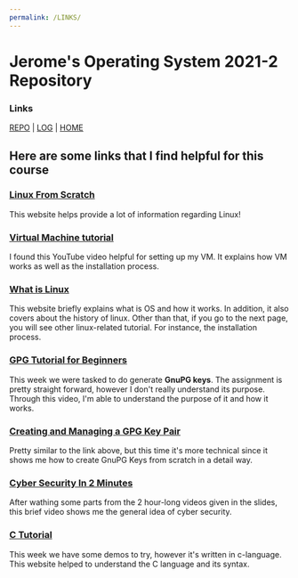 ```yaml
---
permalink: /LINKS/
---
```


# Jerome's Operating System 2021-2 Repository
### Links
[REPO](https://github.com/jeromeez/os212) | [LOG](TXT/mylog.txt) | [HOME](index.md)

## Here are some links that I find helpful for this course

### [Linux From Scratch](https://www.linuxfromscratch.org/lfs/view/stable/)
This website helps provide a lot of information regarding Linux! 

### [Virtual Machine tutorial](https://www.youtube.com/watch?v=wX75Z-4MEoM)
I found this YouTube video helpful for setting up my VM. It explains how VM works as well as the installation process.

### [What is Linux](https://www.guru99.com/introduction-linux.html)
This website briefly explains what is OS and how it works. In addition, it also covers about the history of linux. Other than that, if you go to the next page, you will see other linux-related tutorial. For instance, the installation process. 

### [GPG Tutorial for Beginners](https://www.youtube.com/watch?v=1-MPcUHhXoc)
This week we were tasked to do generate **GnuPG keys**. The assignment is pretty straight forward, however I don't really understand its purpose.
Through this video, I'm able to understand the purpose of it and how it works. 

### [Creating and Managing a GPG Key Pair](https://www.youtube.com/watch?v=1vVIpIvboSg)
Pretty similar to the link above, but this time it's more technical since it shows me how to create GnuPG Keys from scratch in a detail way.

### [Cyber Security In 2 Minutes](https://www.youtube.com/watch?v=Q2W_nNdReXM)
After wathing some parts from the 2 hour-long videos given in the slides, this brief video shows me the general idea of cyber security.

### [C Tutorial](https://www.w3schools.in/c-tutorial/)
This week we have some demos to try, however it's written in c-language. This website helped to understand the C language and its syntax.
